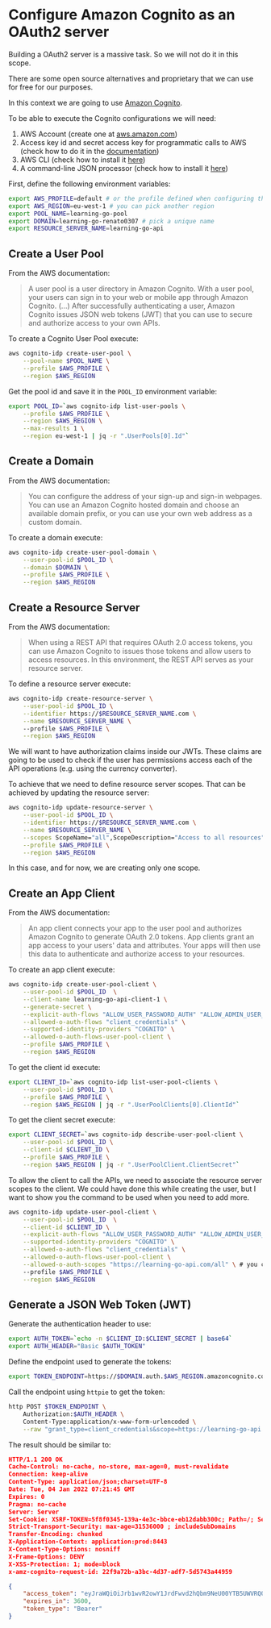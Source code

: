 # Configure Amazon Cognito as an OAuth2 server

Building a OAuth2 server is a massive task. So we will not do it in this scope.

There are some open source alternatives and proprietary that we can use for free
for our purposes. 

In this context we are going to use [Amazon Cognito](https://aws.amazon.com/cognito).

To be able to execute the Cognito configurations we will need:

1. AWS Account (create one at [aws.amazon.com](https://aws.amazon.com))
1. Access key id and secret access key for programmatic calls to AWS (check 
how to do it in the
[documentation](https://docs.aws.amazon.com/IAM/latest/UserGuide/id_credentials_access-keys.html#Using_CreateAccessKey))
1. AWS CLI (check how to install it [here](https://aws.amazon.com/cli))
1. A command-line JSON processor (check how to install it [here](https://stedolan.github.io/jq))


First, define the following environment variables:

```sh
export AWS_PROFILE=default # or the profile defined when configuring the CLI
export AWS_REGION=eu-west-1 # you can pick another region
export POOL_NAME=learning-go-pool
export DOMAIN=learning-go-renato0307 # pick a unique name
export RESOURCE_SERVER_NAME=learning-go-api
```

## Create a User Pool

From the AWS documentation:

> A user pool is a user directory in Amazon Cognito. With a user pool, your
> users can sign in to your web or mobile app through Amazon Cognito.
> (...)
> After successfully authenticating a user, Amazon Cognito issues JSON web 
> tokens (JWT) that you can use to secure and authorize access to your own APIs. 

To create a Cognito User Pool execute:

```sh
aws cognito-idp create-user-pool \
    --pool-name $POOL_NAME \
    --profile $AWS_PROFILE \
    --region $AWS_REGION
```

Get the pool id and save it in the `POOL_ID` environment variable:

```sh
export POOL_ID=`aws cognito-idp list-user-pools \
    --profile $AWS_PROFILE \
    --region $AWS_REGION \
    --max-results 1 \
    --region eu-west-1 | jq -r ".UserPools[0].Id"`
```

## Create a Domain

From the AWS documentation:

> You can configure the address of your sign-up and sign-in webpages. 
> You can use an Amazon Cognito hosted domain and choose an available domain 
> prefix, or you can use your own web address as a custom domain.

To create a domain execute: 

```sh
aws cognito-idp create-user-pool-domain \
    --user-pool-id $POOL_ID \
    --domain $DOMAIN \
    --profile $AWS_PROFILE \
    --region $AWS_REGION 
```

## Create a Resource Server

From the AWS documentation: 

> When using a REST API that requires OAuth 2.0 access tokens, you can use 
> Amazon Cognito to issues those tokens and allow users to access resources. 
> In this environment, the REST API serves as your resource server.

To define a resource server execute:

```sh
aws cognito-idp create-resource-server \
    --user-pool-id $POOL_ID \
    --identifier https://$RESOURCE_SERVER_NAME.com \
    --name $RESOURCE_SERVER_NAME \ 
    --profile $AWS_PROFILE \
    --region $AWS_REGION
```

We will want to have authorization claims inside our JWTs. These claims are
going to be used to check if the user has permissions access each of the API
operations (e.g. using the currency converter).

To achieve that we need to define resource server scopes. That can be achieved
by updating the resource server:

```sh
aws cognito-idp update-resource-server \
    --user-pool-id $POOL_ID \
    --identifier https://$RESOURCE_SERVER_NAME.com \
    --name $RESOURCE_SERVER_NAME \
    --scopes ScopeName="all",ScopeDescription="Access to all resources" \
    --profile $AWS_PROFILE \
    --region $AWS_REGION
```

In this case, and for now, we are creating only one scope.

## Create an App Client

From the AWS documentation:

> An app client connects your app to the user pool and authorizes Amazon Cognito
> to generate OAuth 2.0 tokens. App clients grant an app access to your users' 
> data and attributes. Your apps will then use this data to authenticate and
> authorize access to your resources.

To create an app client execute:

```sh
aws cognito-idp create-user-pool-client \
    --user-pool-id $POOL_ID  \
    --client-name learning-go-api-client-1 \
    --generate-secret \
    --explicit-auth-flows "ALLOW_USER_PASSWORD_AUTH" "ALLOW_ADMIN_USER_PASSWORD_AUTH" "ALLOW_REFRESH_TOKEN_AUTH" \
    --allowed-o-auth-flows "client_credentials" \
    --supported-identity-providers "COGNITO" \
    --allowed-o-auth-flows-user-pool-client \
    --profile $AWS_PROFILE \
    --region $AWS_REGION
```

To get the client id execute:

```sh
export CLIENT_ID=`aws cognito-idp list-user-pool-clients \
    --user-pool-id $POOL_ID \
    --profile $AWS_PROFILE \
    --region $AWS_REGION | jq -r ".UserPoolClients[0].ClientId"`
```

To get the client secret execute:

```sh
export CLIENT_SECRET=`aws cognito-idp describe-user-pool-client \
    --user-pool-id $POOL_ID \
    --client-id $CLIENT_ID \
    --profile $AWS_PROFILE \
    --region $AWS_REGION | jq -r ".UserPoolClient.ClientSecret"`
```

To allow the client to call the APIs, we need to associate the resource server
scopes to the client. We could have done this while creating the user, but I
want to show you the command to be used when you need to add more.

```sh
aws cognito-idp update-user-pool-client \
    --user-pool-id $POOL_ID  \
    --client-id $CLIENT_ID \
    --explicit-auth-flows "ALLOW_USER_PASSWORD_AUTH" "ALLOW_ADMIN_USER_PASSWORD_AUTH" "ALLOW_REFRESH_TOKEN_AUTH" \
    --supported-identity-providers "COGNITO" \
    --allowed-o-auth-flows "client_credentials" \
    --allowed-o-auth-flows-user-pool-client \
    --allowed-o-auth-scopes "https://learning-go-api.com/all" \ # you can add more scopes here
    --profile $AWS_PROFILE \
    --region $AWS_REGION
```


## Generate a JSON Web Token (JWT)

Generate the authentication header to use:

```sh
export AUTH_TOKEN=`echo -n $CLIENT_ID:$CLIENT_SECRET | base64`
export AUTH_HEADER="Basic $AUTH_TOKEN"
```

Define the endpoint used to generate the tokens:

```sh
export TOKEN_ENDPOINT=https://$DOMAIN.auth.$AWS_REGION.amazoncognito.com/oauth2/token
```

Call the endpoint using `httpie` to get the token:

```sh
http POST $TOKEN_ENDPOINT \
    Authorization:$AUTH_HEADER \
    Content-Type:application/x-www-form-urlencoded \
    --raw "grant_type=client_credentials&scope=https://learning-go-api.com/all"
```

The result should be similar to:

```json
HTTP/1.1 200 OK
Cache-Control: no-cache, no-store, max-age=0, must-revalidate
Connection: keep-alive
Content-Type: application/json;charset=UTF-8
Date: Tue, 04 Jan 2022 07:21:45 GMT
Expires: 0
Pragma: no-cache
Server: Server
Set-Cookie: XSRF-TOKEN=5f8f0345-139a-4e3c-bbce-eb12dabb300c; Path=/; Secure; HttpOnly; SameSite=Lax
Strict-Transport-Security: max-age=31536000 ; includeSubDomains
Transfer-Encoding: chunked
X-Application-Context: application:prod:8443
X-Content-Type-Options: nosniff
X-Frame-Options: DENY
X-XSS-Protection: 1; mode=block
x-amz-cognito-request-id: 22f9a72b-a3bc-4d37-adf7-5d5743a44959

{
    "access_token": "eyJraWQiOiJrb1wvR2owY1JrdFwvd2hQbm9NeU00YTB5UWVRQ0p (...)",
    "expires_in": 3600,
    "token_type": "Bearer"
}
```

